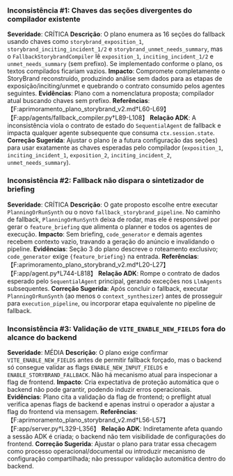 ### Inconsistência #1: Chaves das seções divergentes do compilador existente
**Severidade**: CRÍTICA
**Descrição**: O plano enumera as 16 seções do fallback usando chaves como `storybrand_exposition_1`, `storybrand_inciting_incident_1/2` e `storybrand_unmet_needs_summary`, mas o `FallbackStorybrandCompiler` lê `exposition_1`, `inciting_incident_1/2` e `unmet_needs_summary` (sem prefixo). Se implementado conforme o plano, os textos compilados ficariam vazios.
**Impacto**: Compromete completamente o StoryBrand reconstruído, produzindo análise sem dados para as etapas de exposição/inciting/unmet e quebrando o contrato consumido pelos agentes seguintes.
**Evidências**: Plano com a nomenclatura proposta; compilador atual buscando chaves sem prefixo.
**Referências**: 【F:aprimoramento_plano_storybrand_v2.md†L60-L69】【F:app/agents/fallback_compiler.py†L89-L108】
**Relação ADK**: A inconsistência viola o contrato de estado do `SequentialAgent` de fallback e impacta qualquer agente subsequente que consuma `ctx.session.state`.
**Correção Sugerida**: Ajustar o plano (e a futura configuração das seções) para usar exatamente as chaves esperadas pelo compilador (`exposition_1`, `inciting_incident_1`, `exposition_2`, `inciting_incident_2`, `unmet_needs_summary`).

### Inconsistência #2: Fallback não dispara o sintetizador de briefing
**Severidade**: CRÍTICA
**Descrição**: O gate proposto escolhe entre executar `PlanningOrRunSynth` ou o novo `fallback_storybrand_pipeline`. No caminho de fallback, `PlanningOrRunSynth` deixa de rodar, mas ele é responsável por gerar o `feature_briefing` que alimenta o planner e todos os agentes de execução.
**Impacto**: Sem briefing, `code_generator` e demais agentes recebem contexto vazio, travando a geração do anúncio e invalidando o pipeline.
**Evidências**: Seção 3 do plano descreve o roteamento exclusivo; `code_generator` exige `{feature_briefing}` na entrada.
**Referências**: 【F:aprimoramento_plano_storybrand_v2.md†L20-L27】【F:app/agent.py†L744-L818】
**Relação ADK**: Rompe o contrato de dados esperado pelo `SequentialAgent` principal, gerando exceções nos `LlmAgents` subsequentes.
**Correção Sugerida**: Após concluir o fallback, executar `PlanningOrRunSynth` (ao menos o `context_synthesizer`) antes de prosseguir para `execution_pipeline`, ou incorporar etapa equivalente no pipeline de fallback.

### Inconsistência #3: Validação de `VITE_ENABLE_NEW_FIELDS` fora do alcance do backend
**Severidade**: MÉDIA
**Descrição**: O plano exige confirmar `VITE_ENABLE_NEW_FIELDS` antes de permitir fallback forçado, mas o backend só consegue validar as flags `ENABLE_NEW_INPUT_FIELDS` e `ENABLE_STORYBRAND_FALLBACK`. Não há mecanismo atual para inspecionar a flag de frontend.
**Impacto**: Cria expectativa de proteção automática que o backend não pode garantir, podendo induzir erros operacionais.
**Evidências**: Plano cita a validação da flag de frontend; o preflight atual verifica apenas flags de backend e apenas instrui o operador a ajustar a flag do frontend via mensagem.
**Referências**: 【F:aprimoramento_plano_storybrand_v2.md†L56-L57】【F:app/server.py†L329-L356】
**Relação ADK**: Indiretamente afeta quando a sessão ADK é criada; o backend não tem visibilidade de configurações do frontend.
**Correção Sugerida**: Ajustar o plano para tratar essa checagem como processo operacional/documental ou introduzir mecanismo de configuração compartilhada; não pressupor validação automática dentro do backend.
